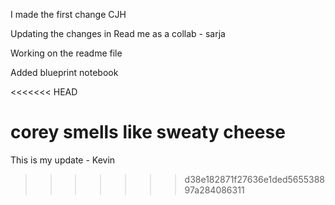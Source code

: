 I made the first change CJH

Updating the changes in Read me as a collab - sarja

Working on the readme file

Added blueprint notebook

<<<<<<< HEAD


corey smells like sweaty cheese
=======
This is my update - Kevin
>>>>>>> d38e182871f27636e1ded565538897a284086311
